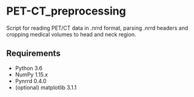 # PET-CT_preprocessing
Script for reading PET/CT data in .nrrd format, parsing .nrrd headers and cropping medical volumes to head and neck region.

## Requirements
* Python 3.6
* NumPy 1.15.x
* Pynrrd 0.4.0
* (optional) matplotlib 3.1.1
